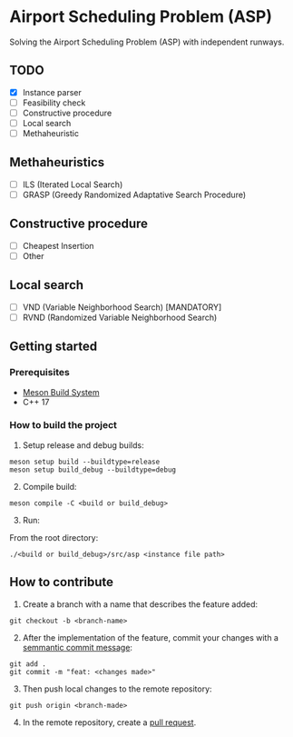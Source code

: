 # Airport Scheduling Problem (ASP)

Solving the Airport Scheduling Problem (ASP) with independent runways.

## TODO

- [x] Instance parser
- [ ] Feasibility check
- [ ] Constructive procedure
- [ ] Local search
- [ ] Methaheuristic

## Methaheuristics

- [ ] ILS (Iterated Local Search)
- [ ] GRASP (Greedy Randomized Adaptative Search Procedure)

## Constructive procedure

- [ ] Cheapest Insertion
- [ ] Other

## Local search

- [ ] VND (Variable Neighborhood Search) [MANDATORY]
- [ ] RVND (Randomized Variable Neighborhood Search)

## Getting started

### Prerequisites

- [Meson Build System](https://mesonbuild.com/)
- C++ 17

### How to build the project

1. Setup release and debug builds:

```
meson setup build --buildtype=release
meson setup build_debug --buildtype=debug
```

2. Compile build:

```
meson compile -C <build or build_debug>
```

3. Run:

From the root directory:

```
./<build or build_debug>/src/asp <instance file path>
```

## How to contribute

1. Create a branch with a name that describes the feature added:

```git checkout -b <branch-name>```

2. After the implementation of the feature, commit your changes with a [semmantic commit message](https://www.conventionalcommits.org/en/v1.0.0/):

```
git add .
git commit -m "feat: <changes made>"
```

3. Then push local changes to the remote repository:

```
git push origin <branch-made>
```

4. In the remote repository, create a [pull request](https://docs.github.com/en/pull-requests/collaborating-with-pull-requests/proposing-changes-to-your-work-with-pull-requests/about-pull-requests).
